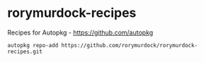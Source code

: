 rorymurdock-recipes
===================

Recipes for Autopkg - https://github.com/autopkg

`autopkg repo-add https://github.com/rorymurdock/rorymurdock-recipes.git`
